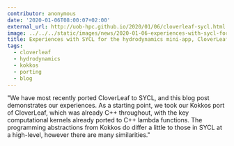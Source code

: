 ```yaml
---
contributor: anonymous
date: '2020-01-06T08:00:07+02:00'
external_url: http://uob-hpc.github.io/2020/01/06/cloverleaf-sycl.html
image: ../../../static/images/news/2020-01-06-experiences-with-sycl-for-the-hydrodynamics-mini-app-cloverleaf.webp
title: Experiences with SYCL for the hydrodynamics mini-app, CloverLeaf
tags:
  - cloverleaf
  - hydrodynamics
  - kokkos
  - porting
  - blog
---
```


"We have most recently ported CloverLeaf to SYCL, and this blog post demonstrates our experiences. As a starting point,
we took our Kokkos port of CloverLeaf, which was already C++ throughout, with the key computational kernels already
ported to C++ lambda functions. The programming abstractions from Kokkos do differ a little to those in SYCL at a
high-level, however there are many similarities."
